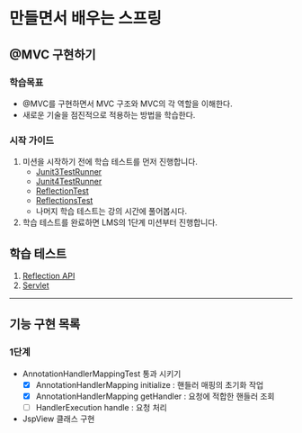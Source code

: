 # 만들면서 배우는 스프링

## @MVC 구현하기

### 학습목표
- @MVC를 구현하면서 MVC 구조와 MVC의 각 역할을 이해한다.
- 새로운 기술을 점진적으로 적용하는 방법을 학습한다.

### 시작 가이드
1. 미션을 시작하기 전에 학습 테스트를 먼저 진행합니다.
    - [Junit3TestRunner](study/src/test/java/reflection/Junit3TestRunner.java)
    - [Junit4TestRunner](study/src/test/java/reflection/Junit4TestRunner.java)
    - [ReflectionTest](study/src/test/java/reflection/ReflectionTest.java)
    - [ReflectionsTest](study/src/test/java/reflection/ReflectionsTest.java)
    - 나머지 학습 테스트는 강의 시간에 풀어봅시다.
2. 학습 테스트를 완료하면 LMS의 1단계 미션부터 진행합니다.

## 학습 테스트
1. [Reflection API](study/src/test/java/reflection)
2. [Servlet](study/src/test/java/servlet)

---

## 기능 구현 목록

### 1단계

- AnnotationHandlerMappingTest 통과 시키기
  - [x] AnnotationHandlerMapping initialize : 핸들러 매핑의 초기화 작업
  - [x] AnnotationHandlerMapping getHandler : 요청에 적합한 핸들러 조회
  - [ ] HandlerExecution handle : 요청 처리
- JspView 클래스 구현
